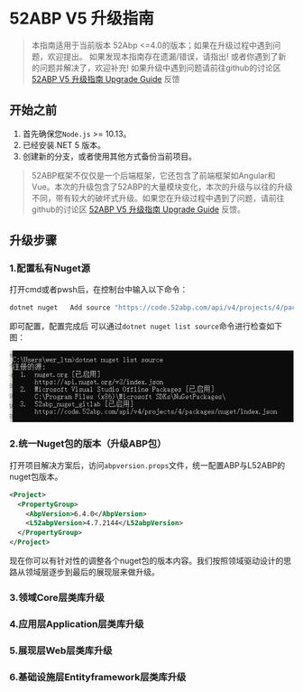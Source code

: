 # 52ABP V5 升级指南

> 本指南适用于当前版本 52Abp <=4.0的版本；如果在升级过程中遇到问题，欢迎提出。 如果发现本指南存在遗漏/错误，请指出! 或者你遇到了新的问题并解决了，欢迎补充! 如果升级中遇到问题请前往github的讨论区 [52ABP V5 升级指南 Upgrade Guide](https://github.com/52ABP/52ABP.Template/discussions/57) 反馈


## 开始之前

1. 首先确保您`Node.js` >= 10.13。
2. 已经安装.NET 5 版本。
3. 创建新的分支，或者使用其他方式备份当前项目。

> 52ABP框架不仅仅是一个后端框架，它还包含了前端框架如Angular和Vue。本次的升级包含了52ABP的大量模块变化，本次的升级与以往的升级不同，带有较大的破坏式升级。如果您在升级过程中遇到了问题，请前往github的讨论区 [52ABP V5 升级指南 Upgrade Guide](https://github.com/52ABP/52ABP.Template/discussions/57) 反馈。


## 升级步骤

### 1.配置私有Nuget源

打开cmd或者pwsh后，在控制台中输入以下命令：

```bash
dotnet nuget   Add source "https://code.52abp.com/api/v4/projects/4/packages/nuget/index.json"  --name "52abp_nuget_gitlab"  --username gitlab-ci-token  --password FReV-29xFzz2TsoEd4Wg

```

即可配置，配置完成后
可以通过`dotnet nuget list source`命令进行检查如下图：

![1635058140993.png](./images/1635058140993.png)


### 2.统一Nuget包的版本（升级ABP包）

打开项目解决方案后，访问`abpversion.props`文件，统一配置ABP与L52ABP的nuget包版本。

```xml
<Project>
  <PropertyGroup>
    <AbpVersion>6.4.0</AbpVersion>
    <L52abpVersion>4.7.2144</L52abpVersion>
  </PropertyGroup>
</Project>
```

现在你可以有针对性的调整各个nuget包的版本内容。我们按照领域驱动设计的思路从领域层逐步到最后的展现层来做升级。

### 3.领域Core层类库升级


### 4.应用层Application层类库升级

### 5.展现层Web层类库升级

### 6.基础设施层Entityframework层类库升级